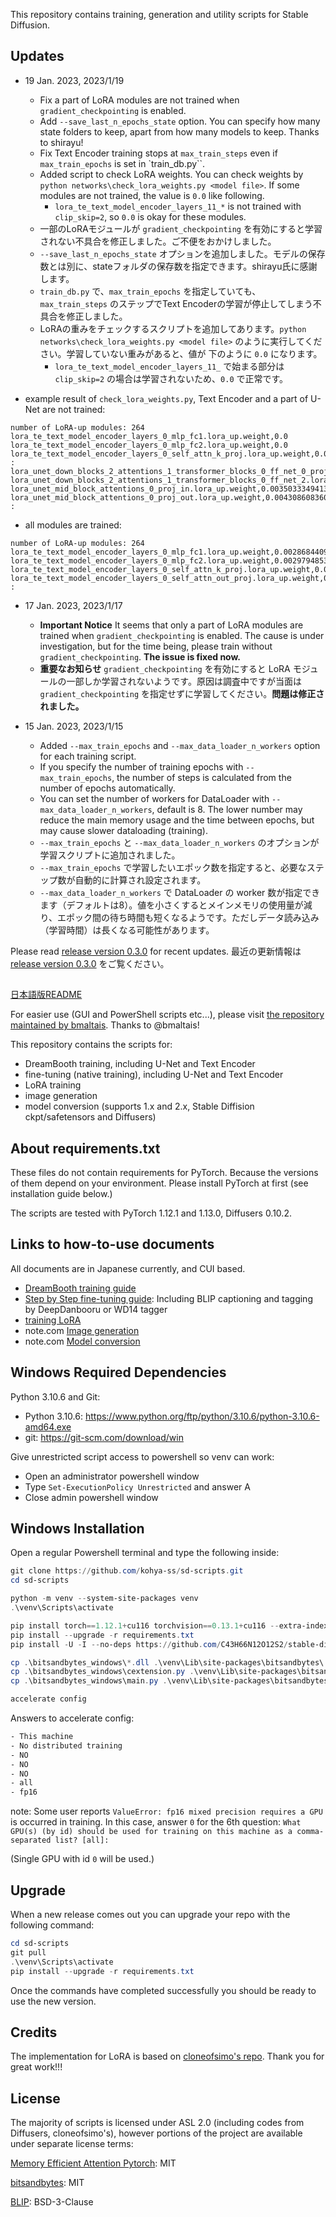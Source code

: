 This repository contains training, generation and utility scripts for Stable Diffusion.

## Updates

- 19 Jan. 2023, 2023/1/19
  - Fix a part of LoRA modules are not trained when ``gradient_checkpointing`` is enabled. 
  - Add ``--save_last_n_epochs_state`` option. You can specify how many state folders to keep, apart from how many models to keep. Thanks to shirayu!
  - Fix Text Encoder training stops at ``max_train_steps`` even if ``max_train_epochs`` is set in `train_db.py``.
  - Added script to check LoRA weights. You can check weights by ``python networks\check_lora_weights.py <model file>``. If some modules are not trained, the value is ``0.0`` like following. 
    - ``lora_te_text_model_encoder_layers_11_*`` is not trained with ``clip_skip=2``, so ``0.0`` is okay for these modules.
  - 一部のLoRAモジュールが ``gradient_checkpointing`` を有効にすると学習されない不具合を修正しました。ご不便をおかけしました。
  - ``--save_last_n_epochs_state`` オプションを追加しました。モデルの保存数とは別に、stateフォルダの保存数を指定できます。shirayu氏に感謝します。
  - ``train_db.py`` で、``max_train_epochs`` を指定していても、``max_train_steps`` のステップでText Encoderの学習が停止してしまう不具合を修正しました。
  - LoRAの重みをチェックするスクリプトを追加してあります。``python networks\check_lora_weights.py <model file>`` のように実行してください。学習していない重みがあると、値が 下のように ``0.0`` になります。
       - ``lora_te_text_model_encoder_layers_11_`` で始まる部分は ``clip_skip=2`` の場合は学習されないため、``0.0`` で正常です。

- example result of ``check_lora_weights.py``, Text Encoder and a part of U-Net are not trained:
```
number of LoRA-up modules: 264
lora_te_text_model_encoder_layers_0_mlp_fc1.lora_up.weight,0.0
lora_te_text_model_encoder_layers_0_mlp_fc2.lora_up.weight,0.0
lora_te_text_model_encoder_layers_0_self_attn_k_proj.lora_up.weight,0.0
:
lora_unet_down_blocks_2_attentions_1_transformer_blocks_0_ff_net_0_proj.lora_up.weight,0.0
lora_unet_down_blocks_2_attentions_1_transformer_blocks_0_ff_net_2.lora_up.weight,0.0
lora_unet_mid_block_attentions_0_proj_in.lora_up.weight,0.003503334941342473
lora_unet_mid_block_attentions_0_proj_out.lora_up.weight,0.004308608360588551
:
```

- all modules are trained:
```
number of LoRA-up modules: 264
lora_te_text_model_encoder_layers_0_mlp_fc1.lora_up.weight,0.0028684409335255623
lora_te_text_model_encoder_layers_0_mlp_fc2.lora_up.weight,0.0029794853180646896
lora_te_text_model_encoder_layers_0_self_attn_k_proj.lora_up.weight,0.002507600700482726
lora_te_text_model_encoder_layers_0_self_attn_out_proj.lora_up.weight,0.002639499492943287
:
```

- 17 Jan. 2023, 2023/1/17
  - __Important Notice__
  It seems that only a part of LoRA modules are trained when ``gradient_checkpointing`` is enabled. The cause is under investigation, but for the time being, please train without ``gradient_checkpointing``. __The issue is fixed now.__
  - __重要なお知らせ__
  ``gradient_checkpointing`` を有効にすると LoRA モジュールの一部しか学習されないようです。原因は調査中ですが当面は ``gradient_checkpointing`` を指定せずに学習してください。__問題は修正されました。__

- 15 Jan. 2023, 2023/1/15
  - Added ``--max_train_epochs`` and ``--max_data_loader_n_workers`` option for each training script. 
  - If you specify the number of training epochs with ``--max_train_epochs``, the number of steps is calculated from the number of epochs automatically.
  - You can set the number of workers for DataLoader with ``--max_data_loader_n_workers``, default is 8. The lower number may reduce the main memory usage and the time between epochs, but may cause slower dataloading (training).
  - ``--max_train_epochs`` と ``--max_data_loader_n_workers`` のオプションが学習スクリプトに追加されました。
  - ``--max_train_epochs`` で学習したいエポック数を指定すると、必要なステップ数が自動的に計算され設定されます。
  - ``--max_data_loader_n_workers`` で DataLoader の worker 数が指定できます（デフォルトは8）。値を小さくするとメインメモリの使用量が減り、エポック間の待ち時間も短くなるようです。ただしデータ読み込み（学習時間）は長くなる可能性があります。

Please read [release version 0.3.0](https://github.com/kohya-ss/sd-scripts/releases/tag/v0.3.0) for recent updates.
最近の更新情報は [release version 0.3.0](https://github.com/kohya-ss/sd-scripts/releases/tag/v0.3.0) をご覧ください。

##

[日本語版README](./README-ja.md)

For easier use (GUI and PowerShell scripts etc...), please visit [the repository maintained by bmaltais](https://github.com/bmaltais/kohya_ss). Thanks to @bmaltais!

This repository contains the scripts for:

* DreamBooth training, including U-Net and Text Encoder
* fine-tuning (native training), including U-Net and Text Encoder
* LoRA training
* image generation
* model conversion (supports 1.x and 2.x, Stable Diffision ckpt/safetensors and Diffusers)

## About requirements.txt

These files do not contain requirements for PyTorch. Because the versions of them depend on your environment. Please install PyTorch at first (see installation guide below.) 

The scripts are tested with PyTorch 1.12.1 and 1.13.0, Diffusers 0.10.2.

## Links to how-to-use documents

All documents are in Japanese currently, and CUI based.

* [DreamBooth training guide](./train_db_README-ja.md)
* [Step by Step fine-tuning guide](./fine_tune_README_ja.md):
Including BLIP captioning and tagging by DeepDanbooru or WD14 tagger
* [training LoRA](./train_network_README-ja.md)
* note.com [Image generation](https://note.com/kohya_ss/n/n2693183a798e)
* note.com [Model conversion](https://note.com/kohya_ss/n/n374f316fe4ad)

## Windows Required Dependencies

Python 3.10.6 and Git:

- Python 3.10.6: https://www.python.org/ftp/python/3.10.6/python-3.10.6-amd64.exe
- git: https://git-scm.com/download/win

Give unrestricted script access to powershell so venv can work:

- Open an administrator powershell window
- Type `Set-ExecutionPolicy Unrestricted` and answer A
- Close admin powershell window

## Windows Installation

Open a regular Powershell terminal and type the following inside:

```powershell
git clone https://github.com/kohya-ss/sd-scripts.git
cd sd-scripts

python -m venv --system-site-packages venv
.\venv\Scripts\activate

pip install torch==1.12.1+cu116 torchvision==0.13.1+cu116 --extra-index-url https://download.pytorch.org/whl/cu116
pip install --upgrade -r requirements.txt
pip install -U -I --no-deps https://github.com/C43H66N12O12S2/stable-diffusion-webui/releases/download/f/xformers-0.0.14.dev0-cp310-cp310-win_amd64.whl

cp .\bitsandbytes_windows\*.dll .\venv\Lib\site-packages\bitsandbytes\
cp .\bitsandbytes_windows\cextension.py .\venv\Lib\site-packages\bitsandbytes\cextension.py
cp .\bitsandbytes_windows\main.py .\venv\Lib\site-packages\bitsandbytes\cuda_setup\main.py

accelerate config

```

Answers to accelerate config:

```txt
- This machine
- No distributed training
- NO
- NO
- NO
- all
- fp16
```

note: Some user reports ``ValueError: fp16 mixed precision requires a GPU`` is occurred in training. In this case, answer `0` for the 6th question: 
``What GPU(s) (by id) should be used for training on this machine as a comma-separated list? [all]:`` 

(Single GPU with id `0` will be used.)

## Upgrade

When a new release comes out you can upgrade your repo with the following command:

```powershell
cd sd-scripts
git pull
.\venv\Scripts\activate
pip install --upgrade -r requirements.txt
```

Once the commands have completed successfully you should be ready to use the new version.

## Credits

The implementation for LoRA is based on [cloneofsimo's repo](https://github.com/cloneofsimo/lora). Thank you for great work!!!

## License

The majority of scripts is licensed under ASL 2.0 (including codes from Diffusers, cloneofsimo's), however portions of the project are available under separate license terms:

[Memory Efficient Attention Pytorch](https://github.com/lucidrains/memory-efficient-attention-pytorch): MIT

[bitsandbytes](https://github.com/TimDettmers/bitsandbytes): MIT

[BLIP](https://github.com/salesforce/BLIP): BSD-3-Clause
